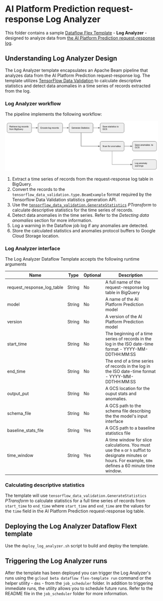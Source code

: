# AI Platform Prediction request-response Log Analyzer

This folder contains a sample [Dataflow Flex Template](https://cloud.google.com/dataflow/docs/guides/templates/overview) - **Log Analyzer** - designed to analyze data from [the AI Platform Prediction request-response log](https://cloud.google.com/ai-platform/prediction/docs/online-predict).


## Understanding Log Analyzer Design

The Log Analyzer template encapsulates an Apache Beam pipeline that analyzes data from the AI Platform Prediction request-response log. The template utilizes [TensorFlow Data Validation](https://www.tensorflow.org/tfx/guide/tfdv) to calculate descriptive statistics and detect data anomalies in a time series of records extracted from the log. 

### Log Analyzer workflow

The pipeline implements the following workflow:

![Workflow](/images/template-workflow.png)

1. Extract a time series of records from the request-response log table in BigQuery.
2. Convert the records to the `tensorflow_data_validation.type.BeamExample` format required by the Tensorflow Data Validation statistics generation API.
3. Use the [`tensorflow_data_validation.GenerateStatistics`](https://www.tensorflow.org/tfx/data_validation/api_docs/python/tfdv/GenerateStatistics) *PTransform* to calculate descriptive statistics for the time series of records. 
4. Detect data anomalies in the time series. Refer to the *Detecting data anomalies* section  for more information.
5. Log a warning in the Dataflow job log if any anomalies are detected.
6. Store the calculated statistics and anomalies protocol buffers to Google Cloud Storage location.

### Log Analyzer interface

The Log Analyzer Dataflow Template accepts the following runtime arguments


Name | Type | Optional |  Description
-----|------|----------|------------
request_response_log_table | String | No | A full name of the request-response log table in BigQuery
model | String | No | A name of the AI Platform Prediction model
version | String | No | A version of the AI Platform Prediction model
start_time | String | No | The beginning of a time series of records in the log in the ISO date-time format - YYYY-MM-DDTHH:MM:SS
end_time | String | No | The end of a time series of records in the log in the ISO date-time format - YYYY-MM-DDTHH:MM:SS
output_put | String | No | A GCS location for the ouput stats and anomalies.
schema_file | String | No | A GCS path to the schema file describing the the model's input interface
baseline_stats_file | String | Yes | A GCS path to a baseline statistics file
time_window | String | Yes | A time window for slice calculations. You must use the `m` or `h` suffixt to designate minutes or hours. For example, `60m` defines a 60 minute time window.



### Calculating descriptive statistics

The template will use `tensorflow_data_validation.GenerateStatistics` *PTransform* to calculate statistics for a full time series of records from `start_time` to `end_time` where `start_time` and `end_time` are the values for the `time` field in the AI Platform Prediction request-response log table.


## Deploying the Log Analyzer Dataflow Flext template

Use the `deploy_log_analyzer.sh` script to build and deploy the template.

## Triggering the Log Analyzer runs

After the template has been deployed you can trigger the Log Analyzer's runs using the `gcloud beta dataflow flex-template run` command or the helper utility - `dms` - from the `job_scheduler` folder. In addition to triggering immediate runs, the utility allows you to schedule future runs. Refer to the README file in the `job_scheduler` folder for more information.
